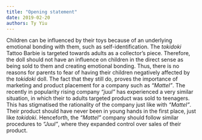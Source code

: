 ```yaml
---
title: "Opening statement"
date: 2019-02-20
authors: Ty Yiu
---
```


Children can be influenced by their toys because of an underlying emotional
bonding with them, such as self-identification. The *tokidoki* Tattoo Barbie is
targeted towards adults as a collector’s piece. Therefore, the doll should not
have an influence on children in the direct sense as being sold to them and
creating emotional bonding. Thus, there is no reasons for parents to fear of
having their children negatively affected by the *tokidoki* doll. The fact that
they still do, proves the importance of marketing and product placement for a
company such as *“Mattel”*. The recently in popularity rising company *“juul”*
has experienced a very similar situation, in which their to adults targeted
product was sold to teenagers. This has stigmatised the rationality of the
company just like with *“Mattel”*. Their product should have never been in young
hands in the first place, just like *tokidoki*. Henceforth, the *“Mattel”*
company should follow similar procedures to *“Juul”*, where they expanded
control over sales of their product.
